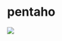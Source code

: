 # pentaho

[![](https://images.microbadger.com/badges/version/senzil/pentaho.svg)](https://microbadger.com/images/senzil/pentaho "Get your own version badge on microbadger.com")
